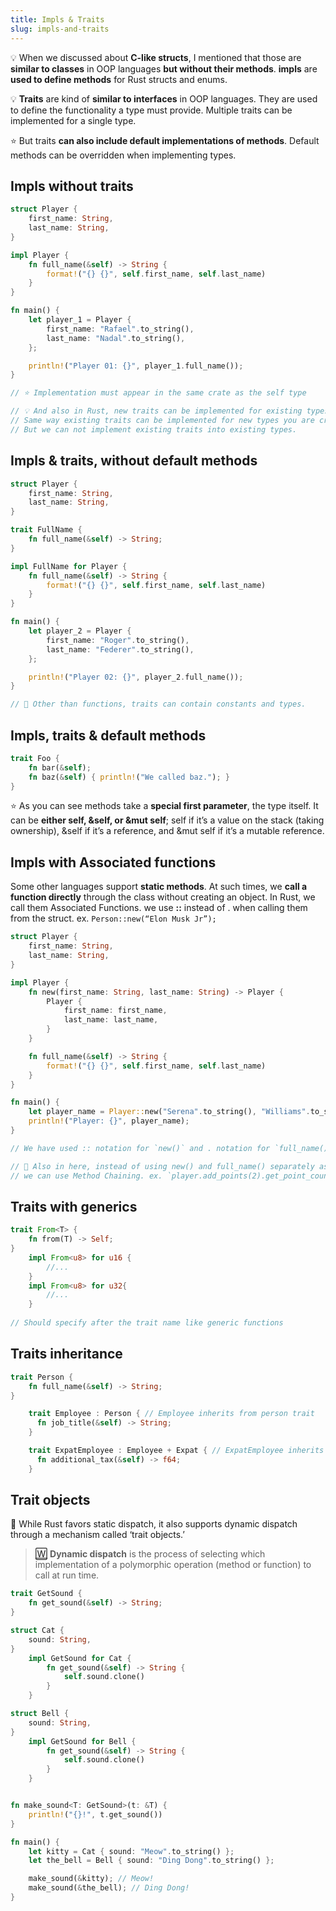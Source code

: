 ```yaml
---
title: Impls & Traits
slug: impls-and-traits
---
```


💡 When we discussed about **C-like structs**, I mentioned that those are **similar to classes** in OOP languages **but without their methods**. **impls** are **used to define methods** for Rust structs and enums.

💡 **Traits** are kind of **similar to interfaces** in OOP languages. They are used to define the functionality a type must provide. Multiple traits can be implemented for a single type.

⭐️️ But traits **can also include default implementations of methods**. Default methods can be overridden when implementing types.

## Impls without traits

```rust
struct Player {
    first_name: String,
    last_name: String,
}

impl Player {
    fn full_name(&self) -> String {
        format!("{} {}", self.first_name, self.last_name)
    }
}

fn main() {
    let player_1 = Player {
        first_name: "Rafael".to_string(),
        last_name: "Nadal".to_string(),
    };

    println!("Player 01: {}", player_1.full_name());
}

// ⭐️ Implementation must appear in the same crate as the self type

// 💡 And also in Rust, new traits can be implemented for existing types even for types like i8, f64 and etc.
// Same way existing traits can be implemented for new types you are creating.
// But we can not implement existing traits into existing types.
```

## Impls & traits, without default methods

```rust
struct Player {
    first_name: String,
    last_name: String,
}

trait FullName {
    fn full_name(&self) -> String;
}

impl FullName for Player {
    fn full_name(&self) -> String {
        format!("{} {}", self.first_name, self.last_name)
    }
}

fn main() {
    let player_2 = Player {
        first_name: "Roger".to_string(),
        last_name: "Federer".to_string(),
    };

    println!("Player 02: {}", player_2.full_name());
}

// 🔎 Other than functions, traits can contain constants and types.
```

## Impls, traits & default methods

```rust
trait Foo {
    fn bar(&self);
    fn baz(&self) { println!("We called baz."); }
}
```

⭐️ As you can see methods take a **special first parameter**, the type itself. It can be **either self, &self, or &mut self**; self if it’s a value on the stack (taking ownership), &self if it’s a reference, and &mut self if it’s a mutable reference.

## Impls with Associated functions

Some other languages support **static methods**. At such times, we **call a function directly** through the class without creating an object. In Rust, we call them Associated Functions. we use **::**  instead of . when calling them from the struct.
ex. `Person::new(“Elon Musk Jr”);`


```rust
struct Player {
    first_name: String,
    last_name: String,
}

impl Player {
    fn new(first_name: String, last_name: String) -> Player {
        Player {
            first_name: first_name,
            last_name: last_name,
        }
    }

    fn full_name(&self) -> String {
        format!("{} {}", self.first_name, self.last_name)
    }
}

fn main() {
    let player_name = Player::new("Serena".to_string(), "Williams".to_string()).full_name();
    println!("Player: {}", player_name);
}

// We have used :: notation for `new()` and . notation for `full_name()`

// 🔎 Also in here, instead of using new() and full_name() separately as two expressions, 
// we can use Method Chaining. ex. `player.add_points(2).get_point_count();`
```

## Traits with generics

```rust
trait From<T> {
    fn from(T) -> Self;
}
    impl From<u8> for u16 {
        //...
    }
    impl From<u8> for u32{
        //...
    }
    
// Should specify after the trait name like generic functions
```

## Traits inheritance

```rust
trait Person {
    fn full_name(&self) -> String;
}

    trait Employee : Person { // Employee inherits from person trait
      fn job_title(&self) -> String;
    }

    trait ExpatEmployee : Employee + Expat { // ExpatEmployee inherits from Employee and Expat traits
      fn additional_tax(&self) -> f64;
    }
```

## Trait objects

🔎 While Rust favors static dispatch, it also supports dynamic dispatch through a mechanism called ‘trait objects.’

> [🅆](https://en.wikipedia.org/wiki/Dynamic_dispatch) **Dynamic dispatch** is the process of selecting which implementation of a polymorphic operation (method or function) to call at run time.


```rust
trait GetSound {
    fn get_sound(&self) -> String;
}

struct Cat {
    sound: String,
}
    impl GetSound for Cat {
        fn get_sound(&self) -> String {
            self.sound.clone()
        }
    }

struct Bell {
    sound: String,
}
    impl GetSound for Bell {
        fn get_sound(&self) -> String {
            self.sound.clone()
        }
    }


fn make_sound<T: GetSound>(t: &T) {
    println!("{}!", t.get_sound())
}

fn main() {
    let kitty = Cat { sound: "Meow".to_string() };
    let the_bell = Bell { sound: "Ding Dong".to_string() };

    make_sound(&kitty); // Meow!
    make_sound(&the_bell); // Ding Dong!
}
```
